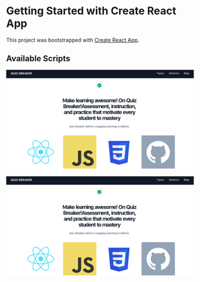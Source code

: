 # Getting Started with Create React App

This project was bootstrapped with [Create React App](https://github.com/facebook/create-react-app).

## Available Scripts
![](/public/Images/1.png)

<img src="/public/Images/1.png" alt="" >
